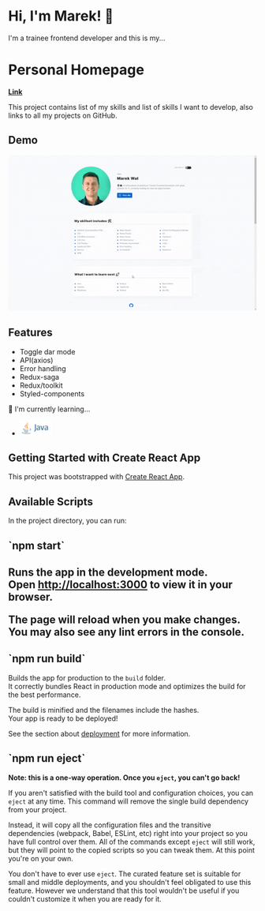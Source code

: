 # Hi, I'm Marek! 👋


I'm a trainee frontend developer and this is my...

# Personal Homepage
[**Link**](https://walmarek.github.io/Personal-Homepage/)

This project contains list of my skills and list of skills I want to develop, also links to all my projects on GitHub.


## Demo

<p align="center">
  <img src="https://github.com/walmarek/Personal-Homepage/blob/main/src/images/personal-homepage.gif?raw=true">
</p>


## Features

- Toggle dar mode
- API(axios)
- Error handling
- Redux-saga
- Redux/toolkit
- Styled-components


🧠 I'm currently learning...

- ![image](https://github.com/walmarek/Personal-Homepage/blob/main/src/images/java-logo-icon.png?raw=true)



<h2> Getting Started with Create React App </h2>

This project was bootstrapped with [Create React App](https://github.com/facebook/create-react-app).

<h2> Available Scripts </h2>

In the project directory, you can run:

<h2> `npm start` <h2>

Runs the app in the development mode.\
Open [http://localhost:3000](http://localhost:3000) to view it in your browser.

The page will reload when you make changes.\
You may also see any lint errors in the console.

<h2> `npm run build` </h2>

Builds the app for production to the `build` folder.\
It correctly bundles React in production mode and optimizes the build for the best performance.

The build is minified and the filenames include the hashes.\
Your app is ready to be deployed!

See the section about [deployment](https://facebook.github.io/create-react-app/docs/deployment) for more information.

<h2> `npm run eject`</h2>

**Note: this is a one-way operation. Once you `eject`, you can't go back!**

If you aren't satisfied with the build tool and configuration choices, you can `eject` at any time. This command will remove the single build dependency from your project.

Instead, it will copy all the configuration files and the transitive dependencies (webpack, Babel, ESLint, etc) right into your project so you have full control over them. All of the commands except `eject` will still work, but they will point to the copied scripts so you can tweak them. At this point you're on your own.

You don't have to ever use `eject`. The curated feature set is suitable for small and middle deployments, and you shouldn't feel obligated to use this feature. However we understand that this tool wouldn't be useful if you couldn't customize it when you are ready for it.



    

